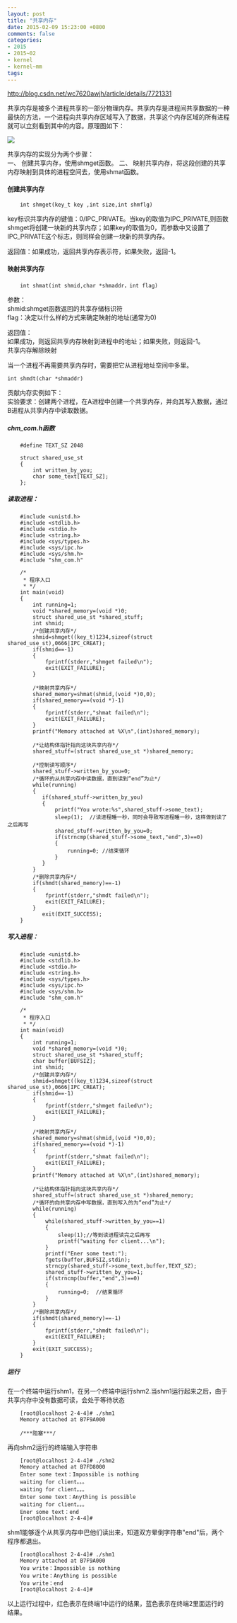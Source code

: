 ```yaml
---
layout: post
title: "共享内存"
date: 2015-02-09 15:23:00 +0800
comments: false
categories:
- 2015
- 2015~02
- kernel
- kernel~mm
tags:
---
```

http://blog.csdn.net/wc7620awjh/article/details/7721331

  共享内存是被多个进程共享的一部分物理内存。共享内存是进程间共享数据的一种最快的方法，一个进程向共享内存区域写入了数据，共享这个内存区域的所有进程就可以立刻看到其中的内容。原理图如下：

![](/images/kernel/2015-02-09-1.jpg)

共享内存的实现分为两个步骤：  
一、 创建共享内存，使用shmget函数。
二、 映射共享内存，将这段创建的共享内存映射到具体的进程空间去，使用shmat函数。

#### 创建共享内存
```
	int shmget(key_t key ,int size,int shmflg)
```
key标识共享内存的键值：0/IPC_PRIVATE。当key的取值为IPC_PRIVATE,则函数shmget将创建一块新的共享内存；如果key的取值为0，而参数中又设置了IPC_PRIVATE这个标志，则同样会创建一块新的共享内存。

返回值：如果成功，返回共享内存表示符，如果失败，返回-1。

#### 映射共享内存
```
	int shmat(int shmid,char *shmaddr，int flag)
```
参数：  
shmid:shmget函数返回的共享存储标识符  
flag：决定以什么样的方式来确定映射的地址(通常为0)

返回值：  
如果成功，则返回共享内存映射到进程中的地址；如果失败，则返回-1。  
共享内存解除映射

当一个进程不再需要共享内存时，需要把它从进程地址空间中多里。
```
int shmdt(char *shmaddr)
```
贡献内存实例如下：  
实验要求：创建两个进程，在A进程中创建一个共享内存，并向其写入数据，通过B进程从共享内存中读取数据。

##### chm_com.h函数
```
    #define TEXT_SZ 2048  
      
    struct shared_use_st  
    {  
        int written_by_you;  
        char some_text[TEXT_SZ];  
    };  
```

##### 读取进程：
```
    #include <unistd.h>  
    #include <stdlib.h>  
    #include <stdio.h>  
    #include <string.h>  
    #include <sys/types.h>  
    #include <sys/ipc.h>  
    #include <sys/shm.h>  
    #include "shm_com.h"  
      
    /* 
     * 程序入口 
     * */  
    int main(void)  
    {  
        int running=1;  
        void *shared_memory=(void *)0;  
        struct shared_use_st *shared_stuff;  
        int shmid;  
        /*创建共享内存*/  
        shmid=shmget((key_t)1234,sizeof(struct shared_use_st),0666|IPC_CREAT);  
        if(shmid==-1)  
        {  
            fprintf(stderr,"shmget failed\n");  
            exit(EXIT_FAILURE);  
        }  
      
        /*映射共享内存*/  
        shared_memory=shmat(shmid,(void *)0,0);  
        if(shared_memory==(void *)-1)  
        {  
            fprintf(stderr,"shmat failed\n");  
            exit(EXIT_FAILURE);  
        }  
        printf("Memory attached at %X\n",(int)shared_memory);  
      
        /*让结构体指针指向这块共享内存*/  
        shared_stuff=(struct shared_use_st *)shared_memory;  
      
        /*控制读写顺序*/  
        shared_stuff->written_by_you=0;  
        /*循环的从共享内存中读数据，直到读到“end”为止*/  
        while(running)  
        {  
           if(shared_stuff->written_by_you)  
           {  
               printf("You wrote:%s",shared_stuff->some_text);  
               sleep(1);  //读进程睡一秒，同时会导致写进程睡一秒，这样做到读了之后再写  
               shared_stuff->written_by_you=0;  
               if(strncmp(shared_stuff->some_text,"end",3)==0)  
               {  
                   running=0; //结束循环  
               }  
           }  
        }  
        /*删除共享内存*/  
        if(shmdt(shared_memory)==-1)  
        {  
            fprintf(stderr,"shmdt failed\n");  
            exit(EXIT_FAILURE);  
        }  
           exit(EXIT_SUCCESS);  
    }  
```

##### 写入进程：
```
    #include <unistd.h>  
    #include <stdlib.h>  
    #include <stdio.h>  
    #include <string.h>  
    #include <sys/types.h>  
    #include <sys/ipc.h>  
    #include <sys/shm.h>  
    #include "shm_com.h"  
      
    /* 
     * 程序入口 
     * */  
    int main(void)  
    {  
        int running=1;  
        void *shared_memory=(void *)0;  
        struct shared_use_st *shared_stuff;  
        char buffer[BUFSIZ];  
        int shmid;  
        /*创建共享内存*/  
        shmid=shmget((key_t)1234,sizeof(struct shared_use_st),0666|IPC_CREAT);  
        if(shmid==-1)  
        {  
            fprintf(stderr,"shmget failed\n");  
            exit(EXIT_FAILURE);  
        }  
      
        /*映射共享内存*/  
        shared_memory=shmat(shmid,(void *)0,0);  
        if(shared_memory==(void *)-1)  
        {  
            fprintf(stderr,"shmat failed\n");  
            exit(EXIT_FAILURE);  
        }  
        printf("Memory attached at %X\n",(int)shared_memory);  
      
        /*让结构体指针指向这块共享内存*/  
        shared_stuff=(struct shared_use_st *)shared_memory;  
        /*循环的向共享内存中写数据，直到写入的为“end”为止*/  
        while(running)  
        {  
            while(shared_stuff->written_by_you==1)  
            {  
                sleep(1);//等到读进程读完之后再写  
                printf("waiting for client...\n");  
            }  
            printf("Ener some text:");  
            fgets(buffer,BUFSIZ,stdin);  
            strncpy(shared_stuff->some_text,buffer,TEXT_SZ);  
            shared_stuff->written_by_you=1;  
            if(strncmp(buffer,"end",3)==0)  
            {  
                running=0;  //结束循环  
            }  
        }  
        /*删除共享内存*/  
        if(shmdt(shared_memory)==-1)  
        {  
            fprintf(stderr,"shmdt failed\n");  
            exit(EXIT_FAILURE);  
        }  
        exit(EXIT_SUCCESS);  
    }  
```

##### 运行
  在一个终端中运行shm1，在另一个终端中运行shm2.当shm1运行起来之后，由于共享内存中没有数据可读，会处于等待状态
```
	[root@localhost 2-4-4]# ./shm1
	Memory attached at B7F9A000

	/***阻塞***/
```

再向shm2运行的终端输入字符串
```
	[root@localhost 2-4-4]# ./shm2
	Memory attached at B7FD8000
	Enter some text：Impossible is nothing
	waiting for client。。。
	waiting for client。。。
	Enter some text：Anything is possible
	waiting for client。。。
	Ener some text：end
	[root@localhost 2-4-4]#
```

shm1能够逐个从共享内存中巴他们读出来，知道双方晕倒字符串"end"后，两个程序都退出。
```
	[root@localhost 2-4-4]# ./shm1
	Memory attached at B7F9A000
	You write：Impossible is nothing
	You write：Anything is possible
	You write：end
	[root@localhost 2-4-4]#
```
以上运行过程中，红色表示在终端1中运行的结果，蓝色表示在终端2里面运行的结果。

